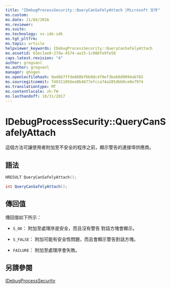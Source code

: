 ```yaml
---
title: "IDebugProcessSecurity::QueryCanSafelyAttach |Microsoft 文件"
ms.custom: 
ms.date: 11/04/2016
ms.reviewer: 
ms.suite: 
ms.technology: vs-ide-sdk
ms.tgt_pltfrm: 
ms.topic: article
helpviewer_keywords: IDebugProcessSecurity::QueryCanSafelyAttach
ms.assetid: 63ec1ae8-27da-4574-aa15-1c986fe9fe58
caps.latest.revision: "4"
author: gregvanl
ms.author: gregvanl
manager: ghogen
ms.openlocfilehash: 0ad6b7ffde868bf6b9dc4f9ef3bab9d9094ab765
ms.sourcegitcommit: f40311056ea0b4677efcca74a285dbb0ce0e7974
ms.translationtype: MT
ms.contentlocale: zh-TW
ms.lasthandoff: 10/31/2017
---
```

# <a name="idebugprocesssecurityquerycansafelyattach"></a>IDebugProcessSecurity::QueryCanSafelyAttach
這個方法可讓使用者附加至不安全的程序之前，顯示警告的連接埠供應商。  
  
## <a name="syntax"></a>語法  
  
```cpp  
HRESULT QueryCanSafelyAttach();  
```  
  
```csharp  
int QueryCanSafelyAttach();  
```  
  
## <a name="return-value"></a>傳回值  
 傳回值如下所示：  
  
-   `S_OK`： 附加至處理序是安全，而且沒有警告 對話方塊會顯示。  
  
-   `S_FALSE`： 附加可能有安全性問題，而且會顯示警告對話方塊。  
  
-   `FAILURE`： 附加至處理序會失敗。  
  
## <a name="see-also"></a>另請參閱  
 [IDebugProcessSecurity](../../../extensibility/debugger/reference/idebugprocesssecurity.md)